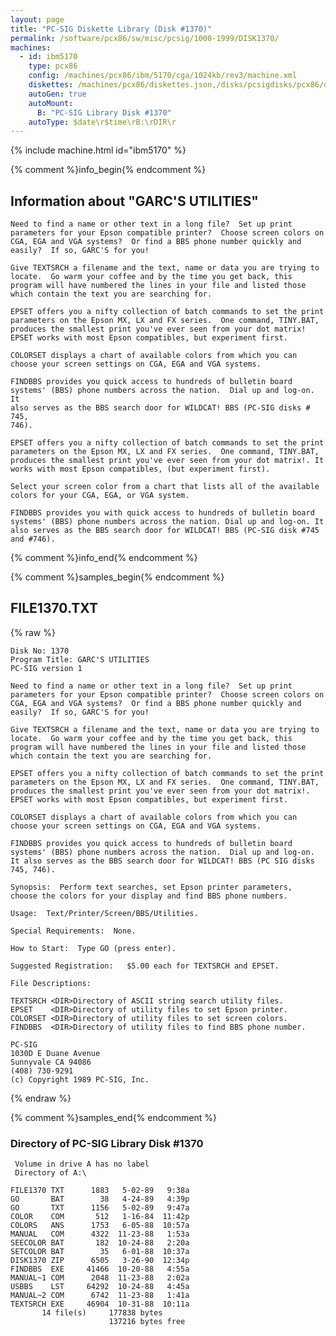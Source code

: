 ```yaml
---
layout: page
title: "PC-SIG Diskette Library (Disk #1370)"
permalink: /software/pcx86/sw/misc/pcsig/1000-1999/DISK1370/
machines:
  - id: ibm5170
    type: pcx86
    config: /machines/pcx86/ibm/5170/cga/1024kb/rev3/machine.xml
    diskettes: /machines/pcx86/diskettes.json,/disks/pcsigdisks/pcx86/diskettes.json
    autoGen: true
    autoMount:
      B: "PC-SIG Library Disk #1370"
    autoType: $date\r$time\rB:\rDIR\r
---
```


{% include machine.html id="ibm5170" %}

{% comment %}info_begin{% endcomment %}

## Information about "GARC'S UTILITIES"

    Need to find a name or other text in a long file?  Set up print
    parameters for your Epson compatible printer?  Choose screen colors on
    CGA, EGA and VGA systems?  Or find a BBS phone number quickly and
    easily?  If so, GARC'S for you!
    
    Give TEXTSRCH a filename and the text, name or data you are trying to
    locate.  Go warm your coffee and by the time you get back, this
    program will have numbered the lines in your file and listed those
    which contain the text you are searching for.
    
    EPSET offers you a nifty collection of batch commands to set the print
    parameters on the Epson MX, LX and FX series.  One command, TINY.BAT,
    produces the smallest print you've ever seen from your dot matrix!
    EPSET works with most Epson compatibles, but experiment first.
    
    COLORSET displays a chart of available colors from which you can
    choose your screen settings on CGA, EGA and VGA systems.
    
    FINDBBS provides you quick access to hundreds of bulletin board
    systems' (BBS) phone numbers across the nation.  Dial up and log-on. It
    also serves as the BBS search door for WILDCAT! BBS (PC-SIG disks # 745,
    746).
    
    EPSET offers you a nifty collection of batch commands to set the print
    parameters on the Epson MX, LX and FX series.  One command, TINY.BAT,
    produces the smallest print you've ever seen from your dot matrix!. It
    works with most Epson compatibles, (but experiment first).
    
    Select your screen color from a chart that lists all of the available
    colors for your CGA, EGA, or VGA system.
    
    FINDBBS provides you with quick access to hundreds of bulletin board
    systems' (BBS) phone numbers across the nation. Dial up and log-on. It
    also serves as the BBS search door for WILDCAT! BBS (PC-SIG disk #745
    and #746).
{% comment %}info_end{% endcomment %}

{% comment %}samples_begin{% endcomment %}

## FILE1370.TXT

{% raw %}
```
Disk No: 1370
Program Title: GARC'S UTILITIES
PC-SIG version 1

Need to find a name or other text in a long file?  Set up print
parameters for your Epson compatible printer?  Choose screen colors on
CGA, EGA and VGA systems?  Or find a BBS phone number quickly and
easily?  If so, GARC'S for you!

Give TEXTSRCH a filename and the text, name or data you are trying to
locate.  Go warm your coffee and by the time you get back, this
program will have numbered the lines in your file and listed those
which contain the text you are searching for.

EPSET offers you a nifty collection of batch commands to set the print
parameters on the Epson MX, LX and FX series.  One command, TINY.BAT,
produces the smallest print you've ever seen from your dot matrix!.
EPSET works with most Epson compatibles, but experiment first.

COLORSET displays a chart of available colors from which you can
choose your screen settings on CGA, EGA and VGA systems.

FINDBBS provides you quick access to hundreds of bulletin board
systems' (BBS) phone numbers across the nation.  Dial up and log-on.
It also serves as the BBS search door for WILDCAT! BBS (PC SIG disks
745, 746).

Synopsis:  Perform text searches, set Epson printer parameters,
choose the colors for your display and find BBS phone numbers.

Usage:  Text/Printer/Screen/BBS/Utilities.

Special Requirements:  None.

How to Start:  Type GO (press enter).

Suggested Registration:   $5.00 each for TEXTSRCH and EPSET.

File Descriptions:

TEXTSRCH <DIR>Directory of ASCII string search utility files.
EPSET    <DIR>Directory of utility files to set Epson printer.
COLORSET <DIR>Directory of utility files to set screen colors.
FINDBBS  <DIR>Directory of utility files to find BBS phone number.

PC-SIG
1030D E Duane Avenue
Sunnyvale CA 94086
(408) 730-9291
(c) Copyright 1989 PC-SIG, Inc.

```
{% endraw %}

{% comment %}samples_end{% endcomment %}

### Directory of PC-SIG Library Disk #1370

     Volume in drive A has no label
     Directory of A:\

    FILE1370 TXT      1883   5-02-89   9:38a
    GO       BAT        38   4-24-89   4:39p
    GO       TXT      1156   5-02-89   9:47a
    COLOR    COM       512   1-16-84  11:42p
    COLORS   ANS      1753   6-05-88  10:57a
    MANUAL   COM      4322  11-23-88   1:53a
    SEECOLOR BAT       182  10-24-88   2:20a
    SETCOLOR BAT        35   6-01-88  10:37a
    DISK1370 ZIP      6505   3-26-90  12:34p
    FINDBBS  EXE     41466  10-20-88   4:55a
    MANUAL~1 COM      2048  11-23-88   2:02a
    USBBS    LST     64292  10-24-88   4:45a
    MANUAL~2 COM      6742  11-23-88   1:41a
    TEXTSRCH EXE     46904  10-31-88  10:11a
           14 file(s)     177838 bytes
                          137216 bytes free
